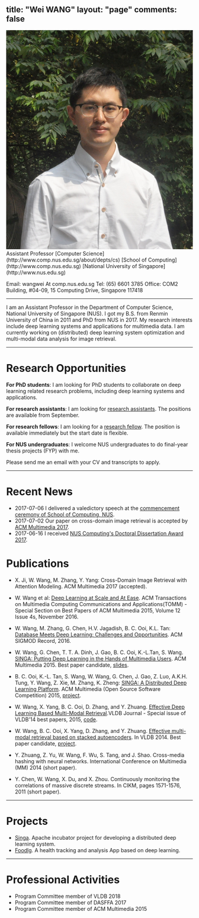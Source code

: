 title: "Wei WANG"
layout: "page"
comments: false
---
<img src='images/avatar.jpg' class='avatar'/>
Assistant Professor
[Computer Science](http://www.comp.nus.edu.sg/about/depts/cs)
[School of Computing](http://www.comp.nus.edu.sg)
[National University of Singapore](http://www.nus.edu.sg)

Email: wangwei At comp.nus.edu.sg
Tel: (65) 6601 3785
Office: COM2 Building, \#04-09, 15 Computing Drive, Singapore 117418

---

I am an Assistant Professor in the Department of Computer Science, National University of Singapore (NUS). I got my B.S. from Renmin University of China in 2011 and PhD from NUS in 2017. My research interests include deep learning systems and applications for multimedia data. I am currently working on (distributed) deep learning system optimization and multi-modal data analysis for image retrieval.

---

# Research Opportunities


**For PhD students**: I am looking for PhD students to collaborate on deep learning related research problems, including deep learning systems and applications.

**For research assistants**: I am looking for [research assistants](2017/07/24/ra-nrf-ncr). The positions are available from September.

**For research fellows**: I am looking for a [research fellow](2017/07/24/rf-startup). The position is available immediately but the start date is flexible.

**For NUS undergraduates**: I welcome NUS undergraduates to do final-year thesis projects (FYP) with me.


Please send me an email with your CV and transcripts to apply.

---

# Recent News

* 2017-07-06 I delivered a valedictory speech at the [commencement ceremony of School of Computing, NUS](https://www.youtube.com/watch?v=ohHdtSX40xM&feature=youtu.be).
* 2017-07-02 Our paper on cross-domain image retrieval is accepted by [ACM Multimedia 2017](http://www.acmmm.org/2017/).
* 2017-06-16 I received [NUS Computing's Doctoral Dissertation Award 2017](http://www.comp.nus.edu.sg/news/2079-2017dda/).

# Publications

* X. Ji, W. Wang, M. Zhang, Y. Yang: Cross-Domain Image Retrieval with Attention Modeling. ACM Multimedia 2017 (accepted).

* W. Wang et al: [Deep Learning at Scale and At Ease](http://delivery.acm.org/10.1145/3000000/2996464/a69-wang.pdf?ip=202.166.19.179&id=2996464&acc=OA&key=4D4702B0C3E38B35%2E4D4702B0C3E38B35%2E4D4702B0C3E38B35%2E15F56E1470BE2D9E&CFID=695246172&CFTOKEN=39222796&__acm__=1479539828_f80e20c334ffcbb5a1e5bba36a6a969c). ACM Transactions on Multimedia Computing Communications and Applications(TOMM) - Special Section on Best Papers of ACM Multimedia 2015, Volume 12 Issue 4s, November 2016.

* W. Wang, M. Zhang, G. Chen, H.V. Jagadish, B. C. Ooi, K.L. Tan: [Database Meets Deep Learning: Challenges and Opportunities](http://www.comp.nus.edu.sg/~ooibc/dbdl.pdf). ACM SIGMOD Record, 2016.

* W. Wang, G. Chen, T. T. A. Dinh, J. Gao, B. C. Ooi, K.-L.Tan, S. Wang.  [SINGA: Putting Deep Learning in the Hands of Multimedia Users](http://www.comp.nus.edu.sg/~ooibc/singa-mm15.pdf). ACM Multimedia 2015. Best paper candidate, [slides](http://www.comp.nus.edu.sg/~ooibc/mm2015.ppt).

* B. C. Ooi, K.-L. Tan, S. Wang, W. Wang, G. Chen, J. Gao, Z. Luo, A.K.H. Tung, Y. Wang, Z. Xie, M. Zhang, K. Zheng: [SINGA: A Distributed Deep Learning Platform](http://www.comp.nus.edu.sg/~ooibc/singaopen-mm15.pdf). ACM Multimedia (Open Source Software Competition) 2015, [project](http://singa.apache.org/).

* W. Wang, X. Yang, B. C. Ooi, D. Zhang, and Y. Zhuang. [Effective Deep Learning Based Multi-Modal Retrieval](http://link.springer.com/article/10.1007/s00778-015-0391-4?wt_mc=email.event.1.SEM.ArticleAuthorOnlineFirst).VLDB Journal - Special issue of VLDB'14 best papers, 2015, [code](https://github.com/nudles/vldbj-code).

* W. Wang, B. C. Ooi, X. Yang, D. Zhang, and Y. Zhuang. [Effective multi-modal retrieval based on stacked autoencoders](http://www.comp.nus.edu.sg/~ooibc/crossmodalvldb14.pdf). In VLDB 2014. Best paper candidate, [project](2015/05/03/msae).

* Y. Zhuang, Z. Yu, W. Wang, F. Wu, S. Tang, and J. Shao. Cross-media hashing with neural networks. International Conference on Multimedia (MM) 2014 (short paper).

* Y. Chen, W. Wang, X. Du, and X. Zhou. Continuously monitoring the correlations of massive discrete streams. In CIKM, pages 1571-1576, 2011 (short paper).

---

# Projects

* [Singa](http://singa.apache.org). Apache incubator project for developing a distributed deep learning system.
* [Foodlg](http://www.foodlg.com/). A health tracking and analysis App based on deep learning.

---

# Professional Activities

* Program Committee member of VLDB 2018
* Program Committee member of DASFFA 2017
* Program Committee member of ACM Multimedia 2015
